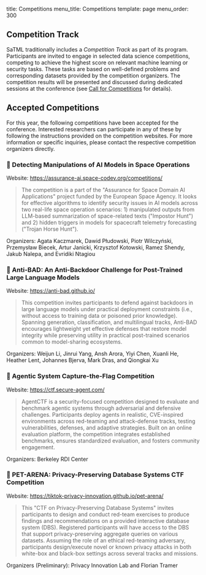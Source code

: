 title: Competitions
menu_title: Competitions
template: page
menu_order: 300

## Competition Track

SaTML traditionally includes a *Competition Track* as part of its program. Participants are invited to engage in selected data science competitions, competing to achieve the highest score on relevant machine learning or security tasks. These tasks are based on well-defined problems and corresponding datasets provided by the competition organizers. The competition results will be presented and discussed during dedicated sessions at the conference (see [Call for Competitions](/call-for-competitions) for details). 

## Accepted Competitions

For this year, the following competitions have been accepted for the conference. Interested researchers can participate in any of these by following the instructions provided on the competition websites. For more information or specific inquiries, please contact the respective competition organizers directly.

<a class="anchor" name="competition1"></a>
### 🏁 Detecting Manipulations of AI Models in Space Operations

Website: <https://assurance-ai.space-codev.org/competitions/>

> The competition is a part of the "Assurance for Space Domain AI Applications" project funded by the European Space Agency. It looks for effective algorithms to identify security issues in AI models across two real-life space operation scenarios: 1) manipulated outputs from LLM-based summarization of space-related texts ("Impostor Hunt") and 2) hidden triggers in models for spacecraft telemetry forecasting ("Trojan Horse Hunt").

Organizers: Agata Kaczmarek, Dawid Płudowski, Piotr Wilczyński, Przemysław Biecek, Artur Janicki, Krzysztof Kotowski, Ramez Shendy, Jakub Nalepa, and Evridiki Ntagiou

<a class="anchor" name="competition2"></a>
### 🏁 Anti-BAD: An Anti-Backdoor Challenge for Post-Trained Large Language Models

Website: <https://anti-bad.github.io/>

> This competition invites participants to defend against backdoors in large language models under practical deployment constraints (i.e., without access to training data or poisoned prior knowledge). Spanning generation, classification, and multilingual tracks, Anti-BAD encourages lightweight yet effective defenses that restore model integrity while preserving utility in practical post-trained scenarios common to model-sharing ecosystems.

Organizers: Weijun Li, Jinrui Yang, Ansh Arora, Yiyi Chen, Xuanli He, Heather Lent, Johannes Bjerva, Mark Dras, and Qiongkai Xu

<a class="anchor" name="competition3"></a>
### 🏁 Agentic System Capture-the-Flag Competition

Website: <https://ctf.secure-agent.com/>

> AgentCTF is a security-focused competition designed to evaluate and benchmark agentic systems through adversarial and defensive challenges. Participants deploy agents in realistic, CVE-inspired environments across red-teaming and attack-defense tracks, testing vulnerabilities, defenses, and adaptive strategies. Built on an online evaluation platform, the competition integrates established benchmarks, ensures standardized evaluation, and fosters community engagement.

Organizers: Berkeley RDI Center

<a class="anchor" name="competition4"></a>
### 🏁 PET-ARENA: Privacy-Preserving Database Systems CTF Competition 

Website: <https://tiktok-privacy-innovation.github.io/pet-arena/>

> This "CTF on Privacy-Preserving Database Systems" invites participants to design and conduct red-team exercises to produce findings and recommendations on a provided interactive database system (DBS). Registered participants will have access to the DBS that support privacy-preserving aggregate queries on various datasets. Assuming the role of an ethical red-teaming adversary, participants design/execute novel or known privacy attacks in both white-box and black-box settings across several tracks and missions. 

Organizers (Preliminary): Privacy Innovation Lab and Florian Tramer